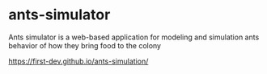 # ants-simulator
Ants simulator is a web-based application for modeling and simulation ants behavior of how they bring food to the colony

https://first-dev.github.io/ants-simulation/
